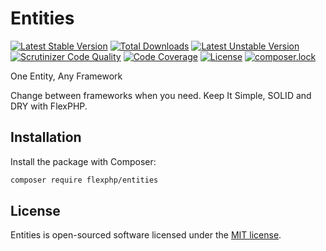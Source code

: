 # Entities

[![Latest Stable Version](https://poser.pugx.org/flexphp/entities/v/stable)](https://packagist.org/packages/flexphp/entities)
[![Total Downloads](https://poser.pugx.org/flexphp/entities/downloads)](https://packagist.org/packages/flexphp/entities)
[![Latest Unstable Version](https://poser.pugx.org/flexphp/entities/v/unstable)](https://packagist.org/packages/flexphp/entities)
[![Scrutinizer Code Quality](https://scrutinizer-ci.com/g/flexphp/flex-entities/badges/quality-score.png)](https://scrutinizer-ci.com/g/flexphp/flex-entities)
[![Code Coverage](https://scrutinizer-ci.com/g/flexphp/flex-entities/badges/coverage.png)](https://scrutinizer-ci.com/g/flexphp/flex-entities)
[![License](https://poser.pugx.org/flexphp/entities/license)](https://packagist.org/packages/flexphp/entities)
[![composer.lock](https://poser.pugx.org/flexphp/entities/composerlock)](https://packagist.org/packages/flexphp/entities)

One Entity, Any Framework

Change between frameworks when you need. Keep It Simple, SOLID and DRY with FlexPHP.

## Installation

Install the package with Composer:

```bash
composer require flexphp/entities
```

## License

Entities is open-sourced software licensed under the [MIT license](https://opensource.org/licenses/MIT).
